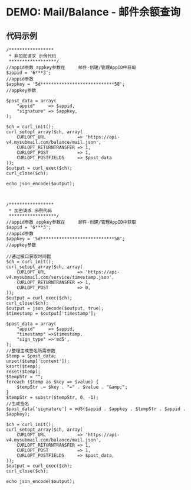 # DEMO: Mail/Balance - 邮件余额查询

## 代码示例

    /*****************
     * 非加密请求 示例代码
     ******************/
    //appid参数 appkey参数在     邮件-创建/管理AppID中获取
    $appid = '6***3';                                                               //appid参数
    $appkey = '5d****************************58';                                   //appkey参数
    
    $post_data = array(
        "appid"     => $appid,
        "signature" => $appkey,
    );
    
    $ch = curl_init();
    curl_setopt_array($ch, array(
        CURLOPT_URL            => 'https://api-v4.mysubmail.com/balance/mail.json',
        CURLOPT_RETURNTRANSFER => 1,
        CURLOPT_POST           => 1,
        CURLOPT_POSTFIELDS     => $post_data
    ));
    $output = curl_exec($ch);
    curl_close($ch);
    
    echo json_encode($output);



    /*****************
     * 加密请求 示例代码
     ******************/
    //appid参数 appkey参数在     邮件-创建/管理AppID中获取
    $appid = '6***3';                                                               //appid参数
    $appkey = '5d****************************58';                                   //appkey参数
    
    //通过接口获取时间戳
    $ch = curl_init();
    curl_setopt_array($ch, array(
        CURLOPT_URL            => 'https://api-v4.mysubmail.com/service/timestamp.json',
        CURLOPT_RETURNTRANSFER => 1,
        CURLOPT_POST           => 0,
    ));
    $output = curl_exec($ch);
    curl_close($ch);
    $output = json_decode($output, true);
    $timestamp = $output['timestamp'];
    
    $post_data = array(
        "appid"     => $appid,
        "timestamp" =>$timestamp,
        "sign_type" =>'md5',
    );
    //整理生成签名所需参数
    $temp = $post_data;
    unset($temp['content']);
    ksort($temp);
    reset($temp);
    $tempStr = "";
    foreach ($temp as $key => $value) {
        $tempStr .= $key . "=" . $value . "&amp;";
    }
    $tempStr = substr($tempStr, 0, -1);
    //生成签名
    $post_data['signature'] = md5($appid . $appkey . $tempStr . $appid . $appkey);
    
    $ch = curl_init();
    curl_setopt_array($ch, array(
        CURLOPT_URL            => 'https://api-v4.mysubmail.com/balance/mail.json',
        CURLOPT_RETURNTRANSFER => 1,
        CURLOPT_POST           => 1,
        CURLOPT_POSTFIELDS     => $post_data,
    ));
    $output = curl_exec($ch);
    curl_close($ch);
    
    echo json_encode($output);